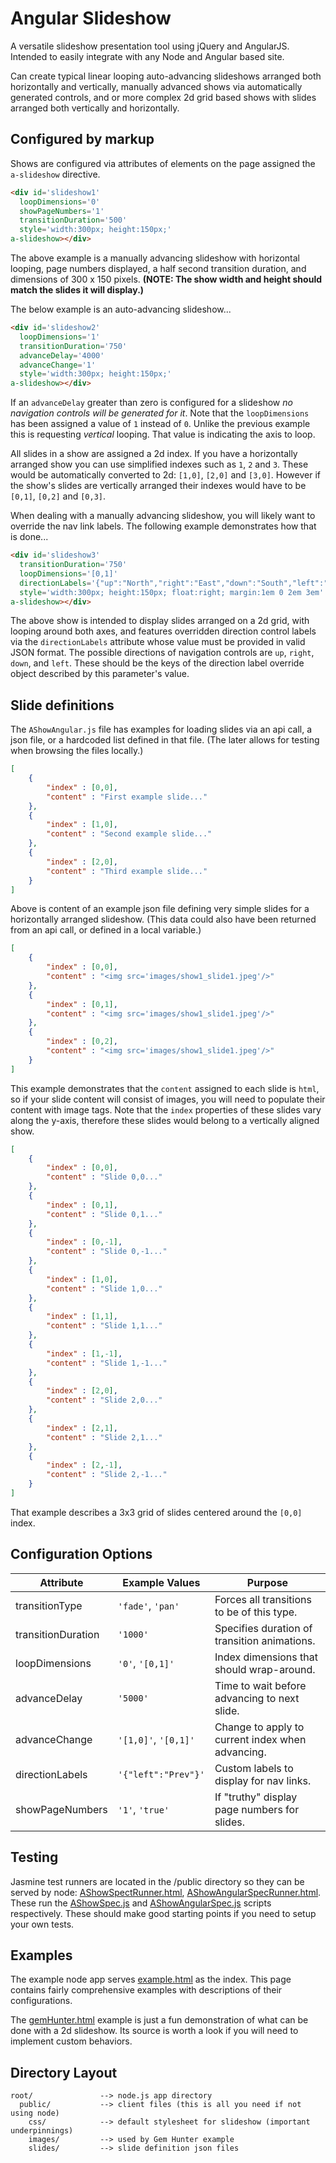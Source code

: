 # Angular Slideshow

A versatile slideshow presentation tool using jQuery and AngularJS.
Intended to easily integrate with any Node and Angular based site.

Can create typical linear looping auto-advancing slideshows arranged both horizontally and
vertically, manually advanced shows via automatically generated controls, and or more
complex 2d grid based shows with slides arranged both vertically and horizontally.


## Configured by markup

Shows are configured via attributes of elements on the page assigned the `a-slideshow`
directive.

```html
<div id='slideshow1'
  loopDimensions='0'
  showPageNumbers='1'
  transitionDuration='500'
  style='width:300px; height:150px;'
a-slideshow></div>
```

The above example is a manually advancing slideshow with horizontal looping, page numbers
displayed, a half second transition duration, and dimensions of 300 x 150 pixels.
**(NOTE: The show width and height should match the slides it will display.)**

The below example is an auto-advancing slideshow...
```html
<div id='slideshow2'
  loopDimensions='1'
  transitionDuration='750'
  advanceDelay='4000'
  advanceChange='1'
  style='width:300px; height:150px;'
a-slideshow></div>
```
If an `advanceDelay` greater than zero is configured for a slideshow *no navigation
controls will be generated for it*. Note that the `loopDimensions` has been assigned a
value of `1` instead of `0`. Unlike the previous example this is requesting *vertical*
looping. That value is indicating the axis to loop.

All slides in a show are assigned a 2d index. If you have a horizontally arranged show you
can use simplified indexes such as `1`, `2` and `3`. These would be automatically
converted to 2d: `[1,0]`, `[2,0]` and `[3,0]`. However if the show's slides are vertically
arranged their indexes would have to be `[0,1]`, `[0,2]` and `[0,3]`.

When dealing with a manually advancing slideshow, you will likely want to override the
nav link labels. The following example demonstrates how that is done...
```html
<div id='slideshow3'
  transitionDuration='750'
  loopDimensions='[0,1]'
  directionLabels='{"up":"North","right":"East","down":"South","left":"West"}'
  style='width:300px; height:150px; float:right; margin:1em 0 2em 3em'
a-slideshow></div>
```
The above show is intended to display slides arranged on a 2d grid, with looping around
both axes, and features overridden direction control labels via the `directionLabels` 
attribute whose value must be provided in valid JSON format. The possible directions of
navigation controls are `up`, `right`, `down`, and `left`. These should be the keys of the
direction label override object described by this parameter's value.


## Slide definitions

The `AShowAngular.js` file has examples for loading slides via an api call, a json file,
or a hardcoded list defined in that file. (The later allows for testing when browsing the
files locally.)

```json
[
	{	
		"index" : [0,0],
		"content" : "First example slide..."
	},
	{	
		"index" : [1,0],
		"content" : "Second example slide..."
	},
	{	
		"index" : [2,0],
		"content" : "Third example slide..."
	}
]
```

Above is content of an example json file defining very simple slides for a horizontally
arranged slideshow. (This data could also have been returned from an api call, or defined
in a local variable.)

```json
[
	{	
		"index" : [0,0],
		"content" : "<img src='images/show1_slide1.jpeg'/>"
	},
	{	
		"index" : [0,1],
		"content" : "<img src='images/show1_slide1.jpeg'/>"
	},
	{	
		"index" : [0,2],
		"content" : "<img src='images/show1_slide1.jpeg'/>"
	}
]
```

This example demonstrates that the `content` assigned to each slide is `html`, so if your
slide content will consist of images, you will need to populate their content with image
tags. Note that the `index` properties of these slides vary along the y-axis, therefore
these slides would belong to a vertically aligned show.

```json
[
	{	
		"index" : [0,0],
		"content" : "Slide 0,0..."
	},
	{	
		"index" : [0,1],
		"content" : "Slide 0,1..."
	},
	{	
		"index" : [0,-1],
		"content" : "Slide 0,-1..."
	},
	{	
		"index" : [1,0],
		"content" : "Slide 1,0..."
	},
	{	
		"index" : [1,1],
		"content" : "Slide 1,1..."
	},
	{	
		"index" : [1,-1],
		"content" : "Slide 1,-1..."
	},
	{	
		"index" : [2,0],
		"content" : "Slide 2,0..."
	},
	{	
		"index" : [2,1],
		"content" : "Slide 2,1..."
	},
	{	
		"index" : [2,-1],
		"content" : "Slide 2,-1..."
	}
]
```

That example describes a 3x3 grid of slides centered around the `[0,0]` index.


## Configuration Options

| Attribute           | Example Values      | Purpose
| ---                 | ---                 | ---
| transitionType      | `'fade'`, `'pan'`   | Forces all transitions to be of this type.
| transitionDuration  | `'1000'`            | Specifies duration of transition animations.
| loopDimensions      | `'0'`, `'[0,1]'`    | Index dimensions that should wrap-around.
| advanceDelay        | `'5000'`            | Time to wait before advancing to next slide.
| advanceChange       | `'[1,0]'`, `'[0,1]'`| Change to apply to current index when advancing.
| directionLabels     | `'{"left":"Prev"}'` | Custom labels to display for nav links.
| showPageNumbers     | `'1'`, `'true'`     | If "truthy" display page numbers for slides.


## Testing

Jasmine test runners are located in the /public directory so they can be served by node:
[AShowSpectRunner.html](https://github.com/benthielker/Angular-Slideshow/blob/master/public/AShowSpectRunner.html), 
[AShowAngularSpecRunner.html](https://github.com/benthielker/Angular-Slideshow/blob/master/public/AShowAngularSpecRunner.html).
These run the
[AShowSpec.js](https://github.com/benthielker/Angular-Slideshow/blob/master/public/AShowSpec.js)
and 
[AShowAngularSpec.js](https://github.com/benthielker/Angular-Slideshow/blob/master/public/AShowAngularSpec.js)
scripts respectively.
These should make good starting points if you need to setup your own tests.


## Examples

The example node app serves 
[example.html](https://github.com/benthielker/Angular-Slideshow/blob/master/public/example.html)
as the index. This page contains fairly comprehensive examples with descriptions of their
configurations.

The 
[gemHunter.html](https://github.com/benthielker/Angular-Slideshow/blob/master/public/GemHunter.html)
example is just a fun demonstration of what can be done with a 2d slideshow. Its source is
worth a look if you will need to implement custom behaviors.


## Directory Layout

    root/               --> node.js app directory
      public/           --> client files (this is all you need if not using node)
        css/            --> default stylesheet for slideshow (important underpinnings)
        images/         --> used by Gem Hunter example
        slides/         --> slide definition json files



